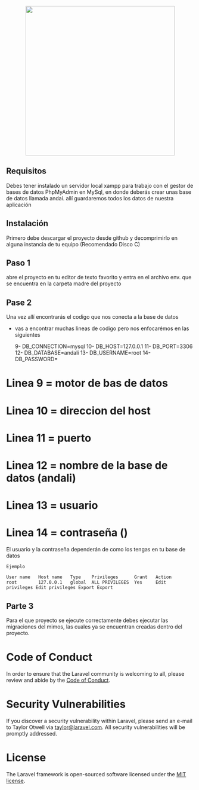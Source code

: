 <p align="center"><img src="https://res.cloudinary.com/dtfbvvkyp/image/upload/v1566331377/laravel-logolockup-cmyk-red.svg" width="400"></p>

## Requisitos 
 Debes tener instalado un servidor local xampp para trabajo con el gestor de bases de datos PhpMyAdmin en MySql, en donde deberás crear
 unas base de datos llamada andai. allí guardaremos todos los datos de nuestra aplicación 


## Instalación

Primero debe descargar el proyecto desde github y decomprimirlo en alguna instancia de tu equipo (Recomendado Disco C)




## Paso 1 

abre el proyecto en tu editor de texto favorito y entra en el archivo env. que se encuentra en la carpeta madre del proyecto

## Pase 2

Una vez allí encontrarás el codigo que nos conecta a la base de datos
- vas a encontrar muchas lineas de codigo pero nos enfocarémos en las siguientes

  9-   DB_CONNECTION=mysql
  10-  DB_HOST=127.0.0.1
  11-  DB_PORT=3306
  12-  DB_DATABASE=andali
  13-  DB_USERNAME=root
  14-  DB_PASSWORD=
  
 
 # Linea 9 = motor de bas de datos  
 # Linea 10 = direccion del host 
 # Linea 11 = puerto 
 # Linea 12 = nombre de la base de datos (andali)
 # Linea 13 = usuario
 # Linea 14 = contraseña () 


El usuario y la contraseña dependerán de como los tengas en tu base de datos
    
    Ejemplo

	User name	Host name	Type	Privileges	    Grant	Action
	root	    127.0.0.1	global	ALL PRIVILEGES	Yes	    Edit privileges Edit privileges	Export Export


## Parte 3

Para el que proyecto se ejecute correctamente debes ejecutar las migraciones del mimos, las cuales ya se encuentran creadas dentro del proyecto.

# Code of Conduct

In order to ensure that the Laravel community is welcoming to all, please review and abide by the [Code of Conduct](https://laravel.com/docs/contributions#code-of-conduct).

# Security Vulnerabilities

If you discover a security vulnerability within Laravel, please send an e-mail to Taylor Otwell via [taylor@laravel.com](mailto:taylor@laravel.com). All security vulnerabilities will be promptly addressed.

# License

The Laravel framework is open-sourced software licensed under the [MIT license](https://opensource.org/licenses/MIT).
